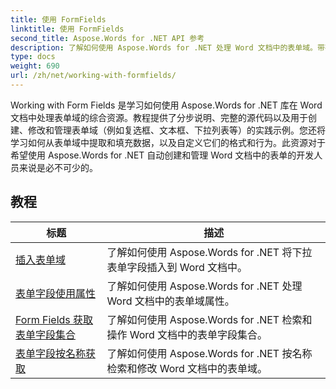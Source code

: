 ```yaml
---
title: 使用 FormFields
linktitle: 使用 FormFields
second_title: Aspose.Words for .NET API 参考
description: 了解如何使用 Aspose.Words for .NET 处理 Word 文档中的表单域。带有代码示例的详细教程。
type: docs
weight: 690
url: /zh/net/working-with-formfields/
---
```

Working with Form Fields 是学习如何使用 Aspose.Words for .NET 库在 Word 文档中处理表单域的综合资源。教程提供了分步说明、完整的源代码以及用于创建、修改和管理表单域（例如复选框、文本框、下拉列表等）的实践示例。您还将学习如何从表单域中提取和填充数据，以及自定义它们的格式和行为。此资源对于希望使用 Aspose.Words for .NET 自动创建和管理 Word 文档中的表单的开发人员来说是必不可少的。

 ## 教程
| 标题 | 描述 |
| --- | --- |
| [插入表单域](./insert-form-fields/) | 了解如何使用 Aspose.Words for .NET 将下拉表单字段插入到 Word 文档中。 |
| [表单字段使用属性](./form-fields-work-with-properties/) | 了解如何使用 Aspose.Words for .NET 处理 Word 文档中的表单域属性。 |
| [Form Fields 获取表单字段集合](./form-fields-get-form-fields-collection/) | 了解如何使用 Aspose.Words for .NET 检索和操作 Word 文档中的表单字段集合。 |
| [表单字段按名称获取](./form-fields-get-by-name/) | 了解如何使用 Aspose.Words for .NET 按名称检索和修改 Word 文档中的表单域。 |